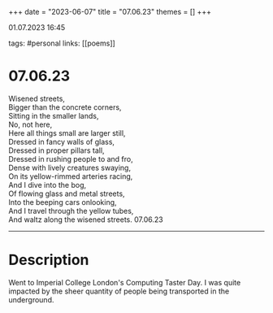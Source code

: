+++
date = "2023-06-07"
title = "07.06.23"
themes = []
+++

01.07.2023 16:45

tags: #personal
links: [[poems]]

# 07.06.23
Wisened streets,  
Bigger than the concrete corners,  
Sitting in the smaller lands,  
No, not here,  
Here all things small are larger still,  
Dressed in fancy walls of glass,  
Dressed in proper pillars tall,  
Dressed in rushing people to and fro,  
Dense with lively creatures swaying,  
On its yellow-rimmed arteries racing,  
And I dive into the bog,  
Of flowing glass and metal streets,  
Into the beeping cars onlooking,  
And I travel through the yellow tubes,  
And waltz along the wisened streets.
07.06.23

---
# Description
Went to Imperial College London's Computing Taster Day. I was quite impacted by the sheer quantity of people being transported in the underground.